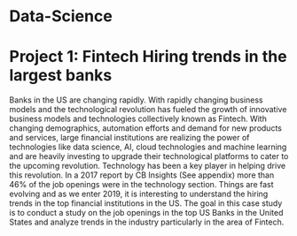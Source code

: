 # Data-Science

# Project 1: Fintech Hiring trends in the largest banks

Banks in the US are changing rapidly. With rapidly changing business models and the technological revolution has fueled the growth of 
innovative business models and technologies collectively known as Fintech. With changing demographics, automation efforts and demand 
for new products and services, large financial institutions are realizing the power of technologies like data science, AI, cloud 
technologies and machine learning and are heavily investing to upgrade their technological platforms to cater to the upcoming revolution. 
Technology has been a key player in helping drive this revolution. In a 2017 report by CB Insights (See appendix) more than 46% of the 
job openings were in the technology section. Things are fast evolving and as we enter 2019, it is interesting to understand the hiring 
trends in the top financial institutions in the US.
The goal in this case study is to conduct a study on the job openings in the top US Banks in the United States and analyze trends in the
industry particularly in the area of Fintech.
